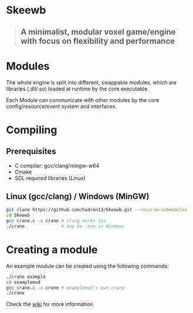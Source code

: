 # Skeewb
> ## A minimalist, modular voxel game/engine with focus on flexibility and performance 

# Modules

The whole engine is split into different, swappable modules, which are libraries (.dll/.so) loaded at runtime by the core executable.

Each Module can communicate with other modules by the core config/resource/event system and interfaces.
# Compiling

## Prerequisites
- C compiler: gcc/clang/mingw-w64
- Cmake
- SDL required libraries (Linux)

## Linux (gcc/clang) / Windows (MinGW)
```bash
git clone https://github.com/hadron13/Skeewb.git --recurse-submodules
cd Skeewb
gcc crane.c -o crane # clang works too 
./crane              # may be .exe in Windows
```

# Creating a module

An example module can be created using the following commands:
```bash
./crane example
cd examplemod
gcc crane.c -o crane # examplemod's own crane
./crane
```

Check the [wiki](https://github.com/hadron13/Skeewb/wiki) for more information.
